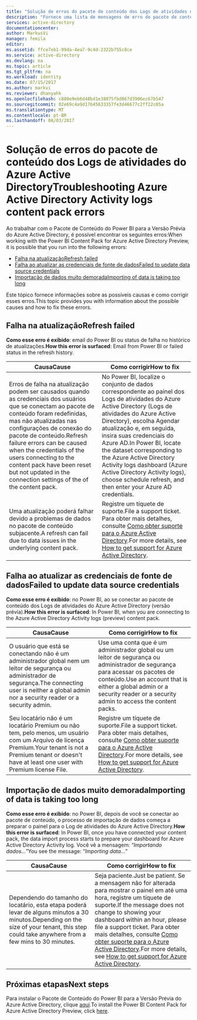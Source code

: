 ```yaml
---
title: "Solução de erros do pacote de conteúdo dos Logs de atividades do Azure Active Directory | Microsoft Docs"
description: "Fornece uma lista de mensagens de erro do pacote de conteúdo de Atividades do Azure Active Directory e as etapas para corrigi-las."
services: active-directory
documentationcenter: 
author: MarkusVi
manager: femila
editor: 
ms.assetid: ffce7eb1-99da-4ea7-9c4d-2322b755c8ce
ms.service: active-directory
ms.devlang: na
ms.topic: article
ms.tgt_pltfrm: na
ms.workload: identity
ms.date: 07/15/2017
ms.author: markvi
ms.reviewer: dhanyahk
ms.openlocfilehash: c880e9eb6d48bd1e38075fbd867d3906ec67b547
ms.sourcegitcommit: 02e69c4a9d17645633357fe3d46677c2ff22c85a
ms.translationtype: MT
ms.contentlocale: pt-BR
ms.lasthandoff: 08/03/2017
---
```

# <a name="troubleshooting-azure-active-directory-activity-logs-content-pack-errors"></a><span data-ttu-id="3e0ca-103">Solução de erros do pacote de conteúdo dos Logs de atividades do Azure Active Directory</span><span class="sxs-lookup"><span data-stu-id="3e0ca-103">Troubleshooting Azure Active Directory Activity logs content pack errors</span></span> 


<span data-ttu-id="3e0ca-104">Ao trabalhar com o Pacote de Conteúdo do Power BI para a Versão Prévia do Azure Active Directory, é possível encontrar os seguintes erros:</span><span class="sxs-lookup"><span data-stu-id="3e0ca-104">When working with the Power BI Content Pack for Azure Active Directory Preview, it is possible that you run into the following errors:</span></span> 

- [<span data-ttu-id="3e0ca-105">Falha na atualização</span><span class="sxs-lookup"><span data-stu-id="3e0ca-105">Refresh failed</span></span>](active-directory-reporting-troubleshoot-content-pack.md#refresh-failed) 
- [<span data-ttu-id="3e0ca-106">Falha ao atualizar as credenciais de fonte de dados</span><span class="sxs-lookup"><span data-stu-id="3e0ca-106">Failed to update data source credentials</span></span>](active-directory-reporting-troubleshoot-content-pack.md#failed-to-update-data-source-credentials) 
- [<span data-ttu-id="3e0ca-107">Importação de dados muito demorada</span><span class="sxs-lookup"><span data-stu-id="3e0ca-107">Importing of data is taking too long</span></span>](active-directory-reporting-troubleshoot-content-pack.md#importing-of-data-is-taking-too-long) 
 
<span data-ttu-id="3e0ca-108">Este tópico fornece informações sobre as possíveis causas e como corrigir esses erros.</span><span class="sxs-lookup"><span data-stu-id="3e0ca-108">This topic provides you with information about the possible causes and how to fix these errors.</span></span>
 
## <a name="refresh-failed"></a><span data-ttu-id="3e0ca-109">Falha na atualização</span><span class="sxs-lookup"><span data-stu-id="3e0ca-109">Refresh failed</span></span> 
 
<span data-ttu-id="3e0ca-110">**Como esse erro é exibido**: email do Power BI ou status de falha no histórico de atualizações.</span><span class="sxs-lookup"><span data-stu-id="3e0ca-110">**How this error is surfaced**: Email from Power BI or failed status in the refresh history.</span></span> 


| <span data-ttu-id="3e0ca-111">Causa</span><span class="sxs-lookup"><span data-stu-id="3e0ca-111">Cause</span></span> | <span data-ttu-id="3e0ca-112">Como corrigir</span><span class="sxs-lookup"><span data-stu-id="3e0ca-112">How to fix</span></span> |
| ---   | ---        |
| <span data-ttu-id="3e0ca-113">Erros de falha na atualização podem ser causados quando as credenciais dos usuários que se conectam ao pacote de conteúdo foram redefinidas, mas não atualizadas nas configurações de conexão do pacote de conteúdo.</span><span class="sxs-lookup"><span data-stu-id="3e0ca-113">Refresh failure errors can be caused when the credentials of the users connecting to the content pack have been reset but not updated in the connection settings of the of the content pack.</span></span> | <span data-ttu-id="3e0ca-114">No Power BI, localize o conjunto de dados correspondente ao painel dos Logs de atividades do Azure Active Directory (Logs de atividades do Azure Active Directory), escolha Agendar atualização e, em seguida, insira suas credenciais do Azure AD.</span><span class="sxs-lookup"><span data-stu-id="3e0ca-114">In Power BI, locate the dataset corresponding to the Azure Active Directory Activity logs dashboard (Azure Active Directory Activity logs), choose schedule refresh, and then enter your Azure AD credentials.</span></span> |
| <span data-ttu-id="3e0ca-115">Uma atualização poderá falhar devido a problemas de dados no pacote de conteúdo subjacente.</span><span class="sxs-lookup"><span data-stu-id="3e0ca-115">A refresh can fail due to data issues in the underlying content pack.</span></span> | <span data-ttu-id="3e0ca-116">Registre um tíquete de suporte.</span><span class="sxs-lookup"><span data-stu-id="3e0ca-116">File a support ticket.</span></span> <span data-ttu-id="3e0ca-117">Para obter mais detalhes, consulte [Como obter suporte para o Azure Active Directory](active-directory-troubleshooting-support-howto.md).</span><span class="sxs-lookup"><span data-stu-id="3e0ca-117">For more details, see [How to get support for Azure Active Directory](active-directory-troubleshooting-support-howto.md).</span></span>|
 
 
## <a name="failed-to-update-data-source-credentials"></a><span data-ttu-id="3e0ca-118">Falha ao atualizar as credenciais de fonte de dados</span><span class="sxs-lookup"><span data-stu-id="3e0ca-118">Failed to update data source credentials</span></span> 
 
<span data-ttu-id="3e0ca-119">**Como esse erro é exibido**: no Power BI, ao se conectar ao pacote de conteúdo dos Logs de atividades do Azure Active Directory (versão prévia).</span><span class="sxs-lookup"><span data-stu-id="3e0ca-119">**How this error is surfaced**: In Power BI, when you are connecting to the Azure Active Directory Activity logs (preview) content pack.</span></span> 

| <span data-ttu-id="3e0ca-120">Causa</span><span class="sxs-lookup"><span data-stu-id="3e0ca-120">Cause</span></span> | <span data-ttu-id="3e0ca-121">Como corrigir</span><span class="sxs-lookup"><span data-stu-id="3e0ca-121">How to fix</span></span> |
| ---   | ---        |
| <span data-ttu-id="3e0ca-122">O usuário que está se conectando não é um administrador global nem um leitor de segurança ou administrador de segurança.</span><span class="sxs-lookup"><span data-stu-id="3e0ca-122">The connecting user is neither a global admin nor a security reader or a security admin.</span></span> | <span data-ttu-id="3e0ca-123">Use uma conta que é um administrador global ou um leitor de segurança ou administrador de segurança para acessar os pacotes de conteúdo.</span><span class="sxs-lookup"><span data-stu-id="3e0ca-123">Use an account that is either a global admin or a security reader or a security admin to access the content packs.</span></span> |
| <span data-ttu-id="3e0ca-124">Seu locatário não é um locatário Premium ou não tem, pelo menos, um usuário com um Arquivo de licença Premium.</span><span class="sxs-lookup"><span data-stu-id="3e0ca-124">Your tenant is not a Premium tenant or doesn't have at least one user with Premium license File.</span></span> | <span data-ttu-id="3e0ca-125">Registre um tíquete de suporte.</span><span class="sxs-lookup"><span data-stu-id="3e0ca-125">File a support ticket.</span></span> <span data-ttu-id="3e0ca-126">Para obter mais detalhes, consulte [Como obter suporte para o Azure Active Directory](active-directory-troubleshooting-support-howto.md).</span><span class="sxs-lookup"><span data-stu-id="3e0ca-126">For more details, see [How to get support for Azure Active Directory](active-directory-troubleshooting-support-howto.md).</span></span>|
 

 

## <a name="importing-of-data-is-taking-too-long"></a><span data-ttu-id="3e0ca-127">Importação de dados muito demorada</span><span class="sxs-lookup"><span data-stu-id="3e0ca-127">Importing of data is taking too long</span></span> 
 
<span data-ttu-id="3e0ca-128">**Como esse erro é exibido**: no Power BI, depois de você se conectar ao pacote de conteúdo, o processo de importação de dados começa a preparar o painel para o Log de atividades do Azure Active Directory.</span><span class="sxs-lookup"><span data-stu-id="3e0ca-128">**How this error is surfaced**: In Power BI, once you have connected your content pack, the data import process starts to prepare your dashboard for Azure Active Directory Activity log.</span></span> <span data-ttu-id="3e0ca-129">Você vê a mensagem: “*Importando dados...*”</span><span class="sxs-lookup"><span data-stu-id="3e0ca-129">You see the message: “*Importing data...*”</span></span>  

| <span data-ttu-id="3e0ca-130">Causa</span><span class="sxs-lookup"><span data-stu-id="3e0ca-130">Cause</span></span> | <span data-ttu-id="3e0ca-131">Como corrigir</span><span class="sxs-lookup"><span data-stu-id="3e0ca-131">How to fix</span></span> |
| ---   | ---        |
| <span data-ttu-id="3e0ca-132">Dependendo do tamanho do locatário, esta etapa poderá levar de alguns minutos a 30 minutos.</span><span class="sxs-lookup"><span data-stu-id="3e0ca-132">Depending on the size of your tenant, this step could take anywhere from a few mins to 30 minutes.</span></span> | <span data-ttu-id="3e0ca-133">Seja paciente.</span><span class="sxs-lookup"><span data-stu-id="3e0ca-133">Just be patient.</span></span> <span data-ttu-id="3e0ca-134">Se a mensagem não for alterada para mostrar o painel em até uma hora, registre um tíquete de suporte.</span><span class="sxs-lookup"><span data-stu-id="3e0ca-134">If the message does not change to showing your dashboard within an hour, please file a support ticket.</span></span> <span data-ttu-id="3e0ca-135">Para obter mais detalhes, consulte [Como obter suporte para o Azure Active Directory](active-directory-troubleshooting-support-howto.md).</span><span class="sxs-lookup"><span data-stu-id="3e0ca-135">For more details, see [How to get support for Azure Active Directory](active-directory-troubleshooting-support-howto.md).</span></span>|

## <a name="next-steps"></a><span data-ttu-id="3e0ca-136">Próximas etapas</span><span class="sxs-lookup"><span data-stu-id="3e0ca-136">Next steps</span></span>

<span data-ttu-id="3e0ca-137">Para instalar o Pacote de Conteúdo do Power BI para a Versão Prévia do Azure Active Directory, clique [aqui](https://powerbi.microsoft.com/en-us/blog/azure-active-directory-meets-power-bi/).</span><span class="sxs-lookup"><span data-stu-id="3e0ca-137">To install the Power BI Content Pack for Azure Active Directory Preview, click [here](https://powerbi.microsoft.com/en-us/blog/azure-active-directory-meets-power-bi/).</span></span>


